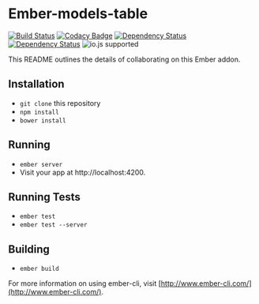 # Ember-models-table

[![Build Status](https://travis-ci.org/onechiporenko/ember-models-table.svg?branch=master)](https://travis-ci.org/onechiporenko/ember-models-table)
[![Codacy Badge](https://www.codacy.com/project/badge/062ef689838e43dfa46eecd1f74f22af)](https://www.codacy.com/app/cv_github/ember-models-table)
[![Dependency Status](https://www.versioneye.com/user/projects/554b59355d4f9a0b990014f2/badge.svg?style=flat)](https://www.versioneye.com/user/projects/554b59355d4f9a0b990014f2)
[![Dependency Status](https://www.versioneye.com/user/projects/554b59325d4f9a606f001352/badge.svg?style=flat)](https://www.versioneye.com/user/projects/554b59325d4f9a606f001352)
![io.js supported](https://img.shields.io/badge/io.js-supported-green.svg?style=flat)

This README outlines the details of collaborating on this Ember addon.

## Installation

* `git clone` this repository
* `npm install`
* `bower install`

## Running

* `ember server`
* Visit your app at http://localhost:4200.

## Running Tests

* `ember test`
* `ember test --server`

## Building

* `ember build`

For more information on using ember-cli, visit [http://www.ember-cli.com/](http://www.ember-cli.com/).
